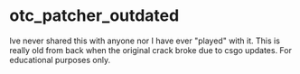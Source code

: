 # otc_patcher_outdated
Ive never shared this with anyone nor I have ever "played" with it. 
This is really old from back when the original crack broke due to csgo updates.
For educational purposes only.

